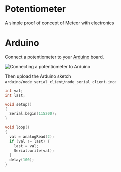 Potentiometer
=============

A simple proof of concept of Meteor with electronics


Arduino
=======

Connect a potentiometer to your [Arduino](http://www.arduino.cc/) board.

![Connecting a potentiometer to Arduino](http://arduino.cc/en/uploads/Tutorial/potentiometer.jpg "Connecting a potentiometer to Arduino")

Then upload the Arduino sketch `arduino/node_serial_client/node_serial_client.ino`:

~~~C
int val;
int last;

void setup() 
{ 
  Serial.begin(115200); 
}

void loop() 
{
  val = analogRead(2);
  if (val != last) {
    last = val;
    Serial.write(val);
  }
  delay(100);
}
~~~

